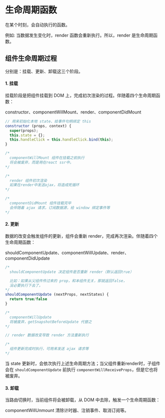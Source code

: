 # 生命周期函数

在某个时刻，会自动执行的函数。

例如: 当数据发生变化时，render 函数会重新执行。所以，render 是生命周期函数。

## 组件生命周期过程

分别是：挂载、更新、卸载这三个阶段。

#### 1. 挂载

挂载阶段是把组件挂载到 DOM 上，完成初次渲染的过程。伴随着四个生命周期函数：

constructor、componentWillMount、render、componentDidMount

``` js
// 用来初始化本地 state、给事件句柄绑定 this
constructor (props, context) {
  super(props);
  this.state = {};
  this.handleClick = this.handleClick.bind(this);
}

/*
  componentWillMount 组件在挂载之前执行
  将会被废弃，而是用在react ssr中。
*/

/*
  render 组件初次渲染
  如果在render中发送ajax，将造成死循环
*/

/*
  componentDidMount 组件挂载完毕
  会伴随着 ajax 请求，订阅数据源，给 window 绑定事件等
*/
```

#### 2. 更新

数据的改变会触发组件的更新，组件会重新 render，完成再次渲染。伴随着四个生命周期函数：

shouldComponentUpdate、componentWillUpdate、render、componentDidUpdate

``` js
/* 
  shouldComponentUpdate 决定组件是否重新 render（默认返回true）

  比如：如果从父组件传过来的 prop，和本组件无关，那就返回false，
  没必要执行下去了。
*/
shouldComponentUpdate (nextProps, nextStates) {
  return true/false
}

/*
  componentWillUpdate
  将被废弃，getSnapshotBeforeUpdate 代替之
*/

// render 数据改变导致 render 方法重新执行

/*
  组件更新完成时执行，可用来发送 ajax 请求等
*/
```

当 state 更新时，会依次执行上述生命周期方法；当父组件重新render时，子组件会在 `shouldComponentUpdate` 前执行 `componentWillReceiveProps`，但是它也将被废弃。

#### 3. 卸载

当路由切换时，当前组件将会被卸载，从 DOM 中去除，触发一个生命周期函数：

componentWillUnmount 清除计时器、注销事件、取消订阅等。

